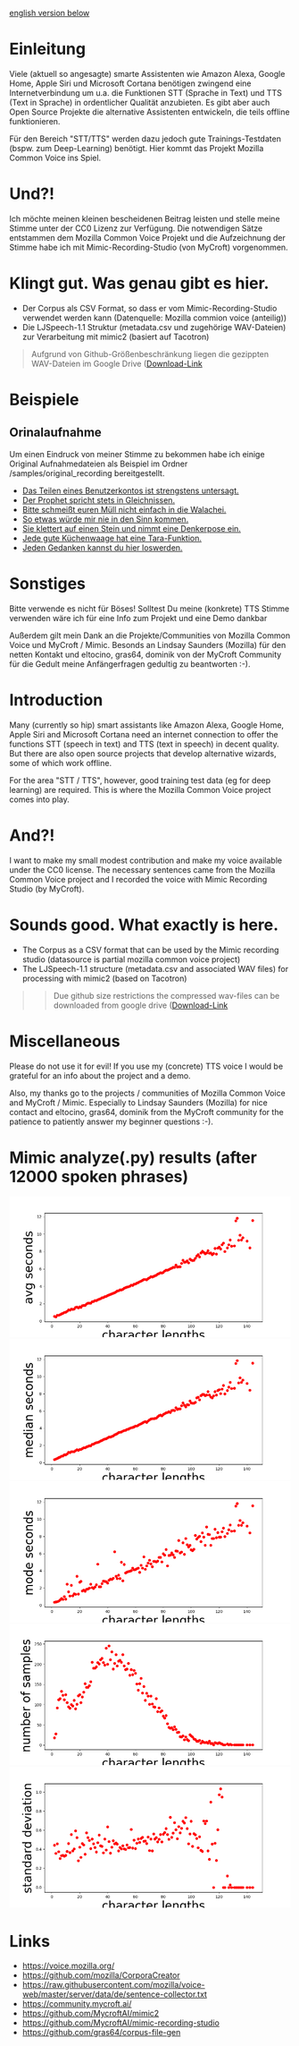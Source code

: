 [english version below](#Introduction)

# Einleitung
Viele (aktuell so angesagte) smarte Assistenten wie Amazon Alexa, Google Home, Apple Siri und Microsoft Cortana benötigen zwingend eine Internetverbindung um u.a. die Funktionen STT (Sprache in Text) und TTS (Text in Sprache) in ordentlicher Qualität anzubieten. Es gibt aber auch Open Source Projekte die alternative Assistenten entwickeln, die teils offline funktionieren.

Für den Bereich "STT/TTS" werden dazu jedoch gute Trainings-Testdaten (bspw. zum Deep-Learning) benötigt. Hier kommt das Projekt Mozilla Common Voice ins Spiel.

# Und?!
Ich möchte meinen kleinen bescheidenen Beitrag leisten und stelle meine Stimme unter der CC0 Lizenz zur Verfügung. Die notwendigen Sätze entstammen dem Mozilla Common Voice Projekt und die Aufzeichnung der Stimme habe ich mit Mimic-Recording-Studio (von MyCroft) vorgenommen.

# Klingt gut. Was genau gibt es hier.
* Der Corpus als CSV Format, so dass er vom Mimic-Recording-Studio verwendet werden kann (Datenquelle: Mozilla commion voice (anteilig))
* Die LJSpeech-1.1 Struktur (metadata.csv und zugehörige WAV-Dateien) zur Verarbeitung mit mimic2 (basiert auf Tacotron)
> Aufgrund von Github-Größenbeschränkung liegen die gezippten WAV-Dateien im Google Drive ([Download-Link](https://drive.google.com/open?id=1NTi-4r3EWl5dw0k2o4Xh92G0OHvhoxAJ)

# Beispiele
## Orinalaufnahme
Um einen Eindruck von meiner Stimme zu bekommen habe ich einige Original Aufnahmedateien als Beispiel im Ordner /samples/original_recording bereitgestellt.

* [Das Teilen eines Benutzerkontos ist strengstens untersagt.](./samples/original_recording/recorded_sample_01.wav )
* [Der Prophet spricht stets in Gleichnissen.](./samples/original_recording/recorded_sample_02.wav )
* [Bitte schmeißt euren Müll nicht einfach in die Walachei.](./samples/original_recording/recorded_sample_03.wav )
* [So etwas würde mir nie in den Sinn kommen.](./samples/original_recording/recorded_sample_04.wav )
* [Sie klettert auf einen Stein und nimmt eine Denkerpose ein.](./samples/original_recording/recorded_sample_05.wav )
* [Jede gute Küchenwaage hat eine Tara-Funktion.](./samples/original_recording/recorded_sample_06.wav )
* [Jeden Gedanken kannst du hier loswerden.](./samples/original_recording/recorded_sample_07.wav )

# Sonstiges
Bitte verwende es nicht für Böses!
Solltest Du meine (konkrete) TTS Stimme verwenden wäre ich für eine Info zum Projekt und eine Demo dankbar

Außerdem gilt mein Dank an die Projekte/Communities von Mozilla Common Voice und MyCroft / Mimic.
Besonds an Lindsay Saunders (Mozilla) für den netten Kontakt und eltocino, gras64, dominik von der MyCroft Community für die Gedult meine Anfängerfragen gedultig zu beantworten :-).

# Introduction
Many (currently so hip) smart assistants like Amazon Alexa, Google Home, Apple Siri and Microsoft Cortana need an internet connection to offer the functions STT (speech in text) and TTS (text in speech) in decent quality. But there are also open source projects that develop alternative wizards, some of which work offline.

For the area "STT / TTS", however, good training test data (eg for deep learning) are required. This is where the Mozilla Common Voice project comes into play.

# And?!
I want to make my small modest contribution and make my voice available under the CC0 license. The necessary sentences came from the Mozilla Common Voice project and I recorded the voice with Mimic Recording Studio (by MyCroft).

# Sounds good. What exactly is here.
* The Corpus as a CSV format that can be used by the Mimic recording studio (datasource is partial mozilla common voice project)
* The LJSpeech-1.1 structure (metadata.csv and associated WAV files) for processing with mimic2 (based on Tacotron)
>> Due github size restrictions the compressed wav-files can be downloaded from google drive ([Download-Link](https://drive.google.com/open?id=1NTi-4r3EWl5dw0k2o4Xh92G0OHvhoxAJ)


# Miscellaneous
Please do not use it for evil!
If you use my (concrete) TTS voice I would be grateful for an info about the project and a demo.

Also, my thanks go to the projects / communities of Mozilla Common Voice and MyCroft / Mimic. Especially to Lindsay Saunders (Mozilla) for nice contact and eltocino, gras64, dominik from the MyCroft community for the patience to patiently answer my beginner questions :-).

# Mimic analyze(.py) results (after 12000 spoken phrases)
![char_len_vs_avg_secs](./img/12000_phrases_char_len_vs_avg_secs.png?raw=true "char_len_vs_avg_secs")
![char_len_vs_med_secs](./img/12000_phrases_char_len_vs_med_secs.png?raw=true "char_len_vs_med_secs")
![char_len_vs_mode_secs](./img/12000_phrases_char_len_vs_mode_secs.png?raw=true "char_len_vs_mode_secs")
![char_len_vs_num_samples](./img/12000_phrases_char_len_vs_num_samples.png?raw=true "char_len_vs_num_samples")
![char_len_vs_std](./img/12000_phrases_char_len_vs_std.png?raw=true "char_len_vs_std")

# Links
* https://voice.mozilla.org/
* https://github.com/mozilla/CorporaCreator
* https://raw.githubusercontent.com/mozilla/voice-web/master/server/data/de/sentence-collector.txt
* https://community.mycroft.ai/
* https://github.com/MycroftAI/mimic2
* https://github.com/MycroftAI/mimic-recording-studio
* https://github.com/gras64/corpus-file-gen
